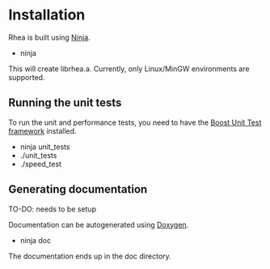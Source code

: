 Installation
============

Rhea is built using [Ninja](https://ninja-build.org/).

 *  ninja

This will create librhea.a. Currently, only Linux/MinGW environments
are supported.


Running the unit tests
----------------------

To run the unit and performance tests, you need to have the
[Boost Unit Test framework](http://boost.org/) installed.

 * ninja unit_tests
 * ./unit_tests
 * ./speed_test


Generating documentation
------------------------

TO-DO: needs to be setup

Documentation can be autogenerated using [Doxygen](http://www.doxygen.org/).

 * ninja doc

The documentation ends up in the doc directory.

